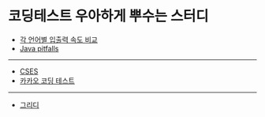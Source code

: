 # 코딩테스트 우아하게 뿌수는 스터디

- [각 언어별 입출력 속도 비교](https://www.acmicpc.net/blog/view/56)
- [Java pitfalls](https://codeforces.com/blog/entry/116603)

---

- [CSES]()
- [카카오 코딩 테스트](https://school.programmers.co.kr/learn/challenges?order=recent&page=1&partIds=58464)
  
---

- [그리디](https://toothsome-lancer-13c.notion.site/07-30-bf7f610b71de4fbeacf984d69a7ea555?pvs=74)
